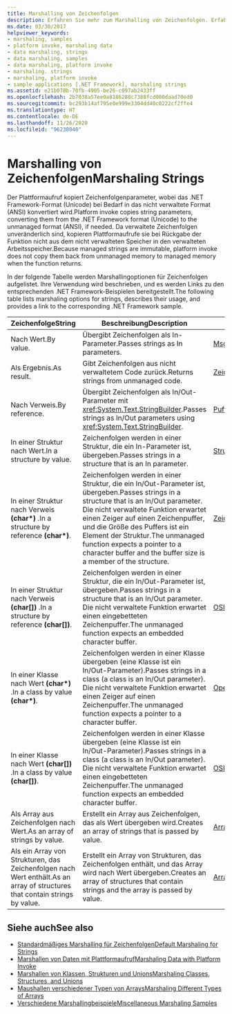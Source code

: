 ```yaml
---
title: Marshalling von Zeichenfolgen
description: Erfahren Sie mehr zum Marshalling von Zeichenfolgen. Erfahren Sie mehr über die Möglichkeiten zum Marshallen von Zeichenfolgen nach Wert oder Verweis, als Ergebnis, in einer Struktur oder Klasse nach Wert oder Verweis und vieles mehr.
ms.date: 03/30/2017
helpviewer_keywords:
- marshaling, samples
- platform invoke, marshaling data
- data marshaling, strings
- data marshaling, samples
- data marshaling, platform invoke
- marshaling. strings
- marshaling, platform invoke
- sample applications [.NET Framework], marshaling strings
ms.assetid: e21b078b-70fb-4905-be26-c097ab2433ff
ms.openlocfilehash: 2b7038a57ee0a8186288c7388fcd000daad70ed0
ms.sourcegitcommit: bc293b14af795e0e999e3304dd40c0222cf2ffe4
ms.translationtype: HT
ms.contentlocale: de-DE
ms.lasthandoff: 11/26/2020
ms.locfileid: "96238040"
---
```

# <a name="marshaling-strings"></a><span data-ttu-id="32a14-104">Marshalling von Zeichenfolgen</span><span class="sxs-lookup"><span data-stu-id="32a14-104">Marshaling Strings</span></span>

<span data-ttu-id="32a14-105">Der Plattformaufruf kopiert Zeichenfolgenparameter, wobei das .NET Framework-Format (Unicode) bei Bedarf in das nicht verwaltete Format (ANSI) konvertiert wird.</span><span class="sxs-lookup"><span data-stu-id="32a14-105">Platform invoke copies string parameters, converting them from the .NET Framework format (Unicode) to the unmanaged format (ANSI), if needed.</span></span> <span data-ttu-id="32a14-106">Da verwaltete Zeichenfolgen unveränderlich sind, kopieren Plattformaufrufe sie bei Rückgabe der Funktion nicht aus dem nicht verwalteten Speicher in den verwalteten Arbeitsspeicher.</span><span class="sxs-lookup"><span data-stu-id="32a14-106">Because managed strings are immutable, platform invoke does not copy them back from unmanaged memory to managed memory when the function returns.</span></span>  
  
 <span data-ttu-id="32a14-107">In der folgende Tabelle werden Marshallingoptionen für Zeichenfolgen aufgelistet. Ihre Verwendung wird beschrieben, und es werden Links zu den entsprechenden .NET Framework-Beispielen bereitgestellt.</span><span class="sxs-lookup"><span data-stu-id="32a14-107">The following table lists marshaling options for strings, describes their usage, and provides a link to the corresponding .NET Framework sample.</span></span>  
  
|<span data-ttu-id="32a14-108">Zeichenfolge</span><span class="sxs-lookup"><span data-stu-id="32a14-108">String</span></span>|<span data-ttu-id="32a14-109">Beschreibung</span><span class="sxs-lookup"><span data-stu-id="32a14-109">Description</span></span>|<span data-ttu-id="32a14-110">Beispiel</span><span class="sxs-lookup"><span data-stu-id="32a14-110">Sample</span></span>|  
|------------|-----------------|------------|  
|<span data-ttu-id="32a14-111">Nach Wert.</span><span class="sxs-lookup"><span data-stu-id="32a14-111">By value.</span></span>|<span data-ttu-id="32a14-112">Übergibt Zeichenfolgen als In-Parameter.</span><span class="sxs-lookup"><span data-stu-id="32a14-112">Passes strings as In parameters.</span></span>|[<span data-ttu-id="32a14-113">MsgBox</span><span class="sxs-lookup"><span data-stu-id="32a14-113">MsgBox</span></span>](msgbox-sample.md)|  
|<span data-ttu-id="32a14-114">Als Ergebnis.</span><span class="sxs-lookup"><span data-stu-id="32a14-114">As result.</span></span>|<span data-ttu-id="32a14-115">Gibt Zeichenfolgen aus nicht verwaltetem Code zurück.</span><span class="sxs-lookup"><span data-stu-id="32a14-115">Returns strings from unmanaged code.</span></span>|<span data-ttu-id="32a14-116">[Zeichenfolgen](/previous-versions/dotnet/netframework-4.0/e765dyyy(v=vs.100))</span><span class="sxs-lookup"><span data-stu-id="32a14-116">[Strings](/previous-versions/dotnet/netframework-4.0/e765dyyy(v=vs.100))</span></span>|  
|<span data-ttu-id="32a14-117">Nach Verweis.</span><span class="sxs-lookup"><span data-stu-id="32a14-117">By reference.</span></span>|<span data-ttu-id="32a14-118">Übergibt Zeichenfolgen als In/Out-Parameter mit <xref:System.Text.StringBuilder>.</span><span class="sxs-lookup"><span data-stu-id="32a14-118">Passes strings as In/Out parameters using <xref:System.Text.StringBuilder>.</span></span>|<span data-ttu-id="32a14-119">[Puffer](/previous-versions/dotnet/netframework-4.0/x3txb6xc(v=vs.100))</span><span class="sxs-lookup"><span data-stu-id="32a14-119">[Buffers](/previous-versions/dotnet/netframework-4.0/x3txb6xc(v=vs.100))</span></span>|  
|<span data-ttu-id="32a14-120">In einer Struktur nach Wert.</span><span class="sxs-lookup"><span data-stu-id="32a14-120">In a structure by value.</span></span>|<span data-ttu-id="32a14-121">Zeichenfolgen werden in einer Struktur, die ein In-Parameter ist, übergeben.</span><span class="sxs-lookup"><span data-stu-id="32a14-121">Passes strings in a structure that is an In parameter.</span></span>|<span data-ttu-id="32a14-122">[Strukturen](/previous-versions/dotnet/netframework-4.0/eadtsekz(v=vs.100))</span><span class="sxs-lookup"><span data-stu-id="32a14-122">[Structs](/previous-versions/dotnet/netframework-4.0/eadtsekz(v=vs.100))</span></span>|  
|<span data-ttu-id="32a14-123">In einer Struktur nach Verweis **(char\*)** .</span><span class="sxs-lookup"><span data-stu-id="32a14-123">In a structure by reference **(char\*)**.</span></span>|<span data-ttu-id="32a14-124">Zeichenfolgen werden in einer Struktur, die ein In/Out-Parameter ist, übergeben.</span><span class="sxs-lookup"><span data-stu-id="32a14-124">Passes strings in a structure that is an In/Out parameter.</span></span> <span data-ttu-id="32a14-125">Die nicht verwaltete Funktion erwartet einen Zeiger auf einen Zeichenpuffer, und die Größe des Puffers ist ein Element der Struktur.</span><span class="sxs-lookup"><span data-stu-id="32a14-125">The unmanaged function expects a pointer to a character buffer and the buffer size is a member of the structure.</span></span>|<span data-ttu-id="32a14-126">[Zeichenfolgen](/previous-versions/dotnet/netframework-4.0/e765dyyy(v=vs.100))</span><span class="sxs-lookup"><span data-stu-id="32a14-126">[Strings](/previous-versions/dotnet/netframework-4.0/e765dyyy(v=vs.100))</span></span>|  
|<span data-ttu-id="32a14-127">In einer Struktur nach Verweis **(char[])** .</span><span class="sxs-lookup"><span data-stu-id="32a14-127">In a structure by reference **(char[])**.</span></span>|<span data-ttu-id="32a14-128">Zeichenfolgen werden in einer Struktur, die ein In/Out-Parameter ist, übergeben.</span><span class="sxs-lookup"><span data-stu-id="32a14-128">Passes strings in a structure that is an In/Out parameter.</span></span> <span data-ttu-id="32a14-129">Die nicht verwaltete Funktion erwartet einen eingebetteten Zeichenpuffer.</span><span class="sxs-lookup"><span data-stu-id="32a14-129">The unmanaged function expects an embedded character buffer.</span></span>|<span data-ttu-id="32a14-130">[OSInfo](/previous-versions/dotnet/netframework-4.0/795sy883(v=vs.100))</span><span class="sxs-lookup"><span data-stu-id="32a14-130">[OSInfo](/previous-versions/dotnet/netframework-4.0/795sy883(v=vs.100))</span></span>|  
|<span data-ttu-id="32a14-131">In einer Klasse nach Wert **(char\*)** .</span><span class="sxs-lookup"><span data-stu-id="32a14-131">In a class by value **(char\*)**.</span></span>|<span data-ttu-id="32a14-132">Zeichenfolgen werden in einer Klasse übergeben (eine Klasse ist ein In/Out-Parameter).</span><span class="sxs-lookup"><span data-stu-id="32a14-132">Passes strings in a class (a class is an In/Out parameter).</span></span> <span data-ttu-id="32a14-133">Die nicht verwaltete Funktion erwartet einen Zeiger auf einen Zeichenpuffer.</span><span class="sxs-lookup"><span data-stu-id="32a14-133">The unmanaged function expects a pointer to a character buffer.</span></span>|<span data-ttu-id="32a14-134">[OpenFileDlg](/previous-versions/dotnet/netframework-4.0/w5tyztk9(v=vs.100))</span><span class="sxs-lookup"><span data-stu-id="32a14-134">[OpenFileDlg](/previous-versions/dotnet/netframework-4.0/w5tyztk9(v=vs.100))</span></span>|  
|<span data-ttu-id="32a14-135">In einer Klasse nach Wert **(char[])** .</span><span class="sxs-lookup"><span data-stu-id="32a14-135">In a class by value **(char[])**.</span></span>|<span data-ttu-id="32a14-136">Zeichenfolgen werden in einer Klasse übergeben (eine Klasse ist ein In/Out-Parameter).</span><span class="sxs-lookup"><span data-stu-id="32a14-136">Passes strings in a class (a class is an In/Out parameter).</span></span> <span data-ttu-id="32a14-137">Die nicht verwaltete Funktion erwartet einen eingebetteten Zeichenpuffer.</span><span class="sxs-lookup"><span data-stu-id="32a14-137">The unmanaged function expects an embedded character buffer.</span></span>|<span data-ttu-id="32a14-138">[OSInfo](/previous-versions/dotnet/netframework-4.0/795sy883(v=vs.100))</span><span class="sxs-lookup"><span data-stu-id="32a14-138">[OSInfo](/previous-versions/dotnet/netframework-4.0/795sy883(v=vs.100))</span></span>|  
|<span data-ttu-id="32a14-139">Als Array aus Zeichenfolgen nach Wert.</span><span class="sxs-lookup"><span data-stu-id="32a14-139">As an array of strings by value.</span></span>|<span data-ttu-id="32a14-140">Erstellt ein Array aus Zeichenfolgen, das als Wert übergeben wird.</span><span class="sxs-lookup"><span data-stu-id="32a14-140">Creates an array of strings that is passed by value.</span></span>|[<span data-ttu-id="32a14-141">Arrays</span><span class="sxs-lookup"><span data-stu-id="32a14-141">Arrays</span></span>](marshaling-different-types-of-arrays.md)|  
|<span data-ttu-id="32a14-142">Als ein Array von Strukturen, das Zeichenfolgen nach Wert enthält.</span><span class="sxs-lookup"><span data-stu-id="32a14-142">As an array of structures that contain strings by value.</span></span>|<span data-ttu-id="32a14-143">Erstellt ein Array von Strukturen, das Zeichenfolgen enthält, und das Array wird nach Wert übergeben.</span><span class="sxs-lookup"><span data-stu-id="32a14-143">Creates an array of structures that contain strings and the array is passed by value.</span></span>|[<span data-ttu-id="32a14-144">Arrays</span><span class="sxs-lookup"><span data-stu-id="32a14-144">Arrays</span></span>](marshaling-different-types-of-arrays.md)|  
  
## <a name="see-also"></a><span data-ttu-id="32a14-145">Siehe auch</span><span class="sxs-lookup"><span data-stu-id="32a14-145">See also</span></span>

- [<span data-ttu-id="32a14-146">Standardmäßiges Marshalling für Zeichenfolgen</span><span class="sxs-lookup"><span data-stu-id="32a14-146">Default Marshaling for Strings</span></span>](default-marshaling-for-strings.md)
- [<span data-ttu-id="32a14-147">Marshallen von Daten mit Plattformaufruf</span><span class="sxs-lookup"><span data-stu-id="32a14-147">Marshaling Data with Platform Invoke</span></span>](marshaling-data-with-platform-invoke.md)
- [<span data-ttu-id="32a14-148">Marshallen von Klassen, Strukturen und Unions</span><span class="sxs-lookup"><span data-stu-id="32a14-148">Marshaling Classes, Structures, and Unions</span></span>](marshaling-classes-structures-and-unions.md)
- [<span data-ttu-id="32a14-149">Maushallen verschiedener Typen von Arrays</span><span class="sxs-lookup"><span data-stu-id="32a14-149">Marshaling Different Types of Arrays</span></span>](marshaling-different-types-of-arrays.md)
- <span data-ttu-id="32a14-150">[Verschiedene Marshallingbeispiele](/previous-versions/dotnet/netframework-4.0/ss9sb93t(v=vs.100))</span><span class="sxs-lookup"><span data-stu-id="32a14-150">[Miscellaneous Marshaling Samples](/previous-versions/dotnet/netframework-4.0/ss9sb93t(v=vs.100))</span></span>
